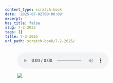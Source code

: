 ```yaml
---
content_type: scratch-book
date: '2025-07-02T00:00:00'
excerpt: ''
has_title: false
slug: 7-2-2025
tags: []
title: 7-2-2025
url_path: scratch-book/7-2-2025/
---
```


<figure class="content-figure tc">
<audio src="https://mp1ewwuojwmnpxpy.public.blob.vercel-storage.com/audio_1751473376398-2ouzVt3EvJSPX2WquzXNPYNLxBDqAA.mp3" controls></audio>
<figcaption class="f6 gray tl"></figcaption>
</figure>
<figure class="content-figure tc">
<img src="https://mp1ewwuojwmnpxpy.public.blob.vercel-storage.com/media_1751472238567-kKLzg0HEsQQAUVxD6HlWDfCvlPc2Qq.webp" width="auto" class="w-80 ba b--light-gray bw2 br2">
<figcaption class="f6 gray tl"></figcaption>
</figure>